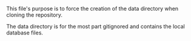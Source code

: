 This file's purpose is to force the creation of the data directory
when cloning the repository.

The data directory is for the most part gitignored and contains the local database files.
